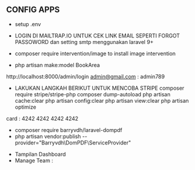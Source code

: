 ## CONFIG APPS

-   setup .env

-   LOGIN DI MAILTRAP.IO UNTUK CEK LINK EMAIL SEPERTI FORGOT PASSOWORD dan setting smtp menggunakan laravel 9+

-   composer require intervention/image to install image intervention

-   php artisan make:model BookArea

http://localhost:8000/admin/login admin@gmail.com : admin789

-   LAKUKAN LANGKAH BERIKUT UNTUK MENCOBA STRIPE
    composer require stripe/stripe-php
    composer dump-autoload
    php artisan cache:clear
    php artisan config:clear
    php artisan view:clear
    php artisan optimize

card : 4242 4242 4242 4242

-   composer require barryvdh/laravel-dompdf
-   php artisan vendor:publish --provider="Barryvdh\DomPDF\ServiceProvider"

*   Tampilan Dashboard
*   Manage Team :
